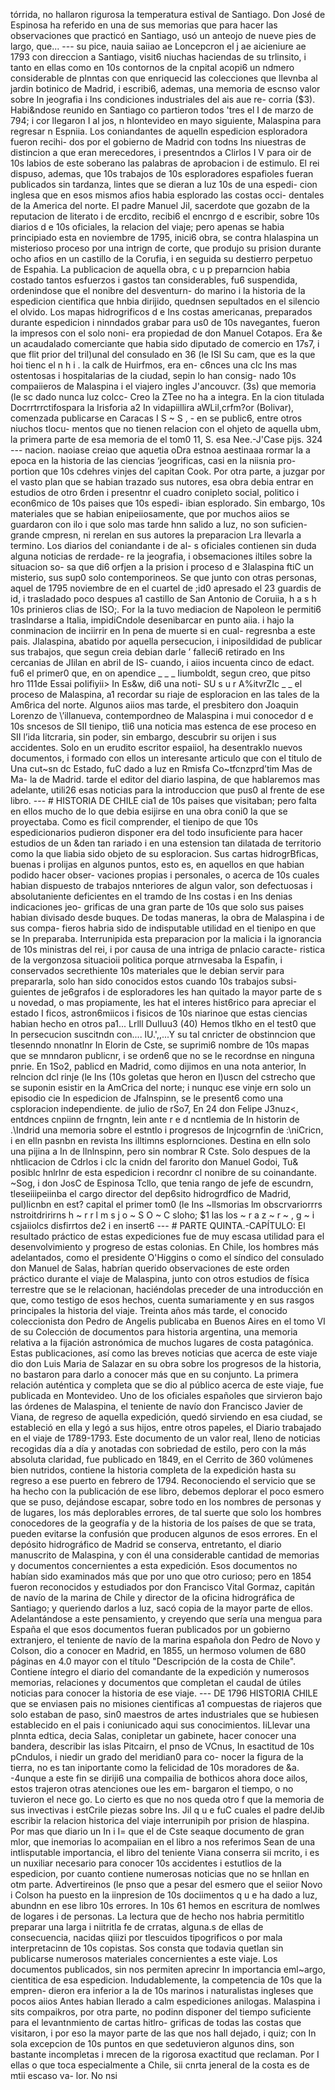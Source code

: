 tórrida, no hallaron rigurosa la temperatura estival de Santiago. Don José de Espinosa ha referido en una de sus memorias que para hacer las observaciones que practicó en Santiago, usó un anteojo de nueve pies de largo, que... --- su pice, nauia saiiao ae Loncepcron el j ae aicieniure ae 1793 con direccion a Santiago, visit6 niuchas haciendas de su trlinsito, i tanto en ellas como en 10s contornos de la cnpital acopi6 un ndmero considerable de plnntas con que enriquecid las colecciones que llevnba al jardin botinico de Madrid, i escribi6, ademas, una memoria de escnso valor sobre In jeografia i Ins condiciones industriales del ais aue re- corria ($3). Habi&#x26;ndose reunido en Santiago co partieron todos 'tres el I de marzo de 794; i cor llegaron I al jos, n hIontevideo en mayo siguiente, Malaspina para regresar n Espniia. Los coniandantes de aquelln espedicion esploradora fueron recihi- dos por el gobierno de Madrid con todns Ins niuestras de distincion a que eran merecedores, i presentndos a Clirlos I V para oir de 10s labios de este soberano las palabras de aprobacion i de estimulo. El rei dispuso, ademas, que 10s trabajos de 10s esploradores espafioles fueran publicados sin tardanza, lintes que se dieran a luz 10s de una espedi- cion inglesa que en esos mismos afios habia esplorado las costas occi- dentales de la America del norte. El padre Manuel Jil, sacerdote que gozabn de la reputacion de literato i de ercdito, recibi6 el encnrgo d e escribir, sobre 10s diarios d e 10s oficiales, la relacion del viaje; pero apenas se habia principiado esta en noviembre de 1795, inici6 obra, se contra hIalaspina un misterioso proceso por una intrign de corte, que produjo su prision durante ocho afios en un castillo de la Corufia, i en seguida su destierro perpetuo de Espahia. La publicacion de aquella obra, c u p preparncion habia costado tantos esfuerzos i gastos tan considerables, fu6 suspendida, ordenindose que el nonibre del desventurn- do marino i la historia de la espedicion cientifica que hnbia dirijido, quednsen sepultados en el silencio el olvido. Los mapas hidrogrificos d e Ins costas americanas, preparados durante espedicion i ninndados grabar para us0 de 10s navegantes, fueron la impresos con el solo noni- era propiedad de don Manuel Cotapos. Era &#x26;e un acaudalado comerciante que habia sido diputado de comercio en 17s7, i que flit prior del tril)unal del consulado en 36 (le ISI Su cam, que es la que hoi tienc el n h i . la calk de Huirfmos, era en- c6nces una clc Ins mas ostentosas i hospitalarias de la ciudad, sepin lo han consig- nado 10s compaiieros de Malaspina i el viajero ingles J'ancouvcr. (3s) que memoria (le sc dado nunca luz colcc- Creo la ZTee no ha a integra. En la cion titulada Docrrtrrctifospara la Irisforia a2 In vidapiillira aWLil,crfm?or (Bolivar), comenzada publicarse en Caracas I S ~ S , - en se public6, entre otros niuchos tlocu- mentos que no tienen relacion con el ohjeto de aquella ubm, la primera parte de esa memoria de el tom0 11, S. esa Nee.-J'Case pijs. 324 --- nacion. naoiase creiao que aquetia oDra estnoa aestinaaa rormar la a epoca en la historia de las ciencias ‘jeogrificas, casi en la niisnia pro- portion que 10s cdehres vinjes del capitan Cook. Por otra parte, a juzgar por el vasto plan que se habian trazado sus nutores, esa obra debia entrar en estudios de otro 6rden i presentnr el cuadro conipleto social, politico i econ6mico de 10s paises que 10s espedi- ibian esplorado. Sin embargo, 10s materiales que se habian enipeiiosamente, que por muchos aiios se guardaron con ilo i que solo mas tarde hnn salido a luz, no son suficien- grande cmpresn, ni rerelan en sus autores la preparacion Lra llevarla a termino. Los diarios del coniandante i de al- s oficiales contienen sin duda alguna noticias de rerdade- re la jeografia, i obsemaciones iltiles sobre la situacion so- sa que di6 orfjen a la prision i proceso d e 3Ialaspina ftiC un misterio, sus sup0 solo contemporineos. Se que junto con otras personas, aquel de 1795 noviembre de en el cuartel de ;id0 apresado el 23 guardis de id, i trasladado poco despues a1 castillo de San Antonio de Coruiia, h a s h 10s prinieros clias de ISO;. For la la tuvo mediacion de Napoleon le permiti6 traslndarse a Italia, impidiCndole desenibarcar en punto aiia. i hajo la conminacion de inciirrir en In pena de muerte si en cual- regresnba a este pais. Jlalaspina, abatido por aquella persecucion, i iniposildidad de publicar sus trabajos, que segun creia debian darle ’ falleci6 retirado en Ins cercanias de JIilan en abril de IS- cuando, i aiios incuenta cinco de edact. fu6 el primer0 que, en on apendice _ _ _ Iiumboldt, segun creo, que pitso hro 111de Essai poIifiyii> In Es&#x26;w, di6 una noti- SU s u r A%itvrZIc _ _ el proceso de Malaspina, a1 recordar su riaje de esploracion en las tales de la Am6rica del norte. Algunos aiios mas tarde, el presbitero don Joaquin Lorenzo de \’illanueva, contempordneo de Malaspina i mui conocedor d e 10s sncesos de SII tienipo, tli6 una noticia mas estenca de ese proceso en SII l’ida Iitcraria, sin poder, sin embargo, descubrir su orijen i sus accidentes. Solo en un erudito escritor espaiiol, ha desentraklo nuevos documentos, i formado con ellos un interesante articulo que con el titulo de Una cut~sn dc Estado, fuC dado a luz en Rmisfa Co~tfcnzprd’tim Mas de Ma- la de Madrid. tarde el editor del diario laspina, de que hablaremos mas adelante, utili26 esas noticias para la introduccion que pus0 al frente de ese libro. --- # HISTORIA DE CHILE cia1 de 10s paises que visitaban; pero falta en ellos mucho de lo que debia esijirse en una obra coni0 la que se proyectaba. Como es ficil comprender, el tienipo de que 10s espedicionarios pudieron disponer era del todo insuficiente para hacer estudios de un &#x26;den tan rariado i en una estension tan dilatada de territorio como la que liabia sido objeto de su esploracion. Sus cartas hidrogrBficas, buenas i prolijas en algunos puntos, esto es, en aquellos en que habian podido hacer obser- vaciones propias i personales, o acerca de 10s cuales habian dispuesto de trabajos nnteriores de algun valor, son defectuosas i absolutaniente deficientes en el tramdo de Ins costas i en Ins denias indicaciones jeo- grificas de una gran parte de 10s que solo sus paises habian divisado desde buques. De todas maneras, la obra de Malaspina i de sus compa- fieros habria sido de indisputable utilidad en el tienipo en que se In preparaba. Interrunipida esta preparacion por la malicia i la ignorancia de 10s ministras del rei, i por causa de una intriga de pnlacio caracte- ristica de la vergonzosa situacioii politica porque atrnvesaba la Espafin, i conservados secrethiente 10s materiales que le debian servir para prepararla, solo han sido conocidos estos cuando 10s trabajos subsi- guientes de je6grafos i de esploradores les han quitado la mayor parte de s u novedad, o mas propiamente, les hat el interes hist6rico para apreciar el estado I ficos, astron6miicos i fisicos de 10s niarinoe que estas ciencias habian hecho en otros pa1... Lrlll DuIIuu3 (40) Hemos tlkho en el test0 que In persecucion suscitndn con.... lU.',,...Y su tal cnricter de obstinncion que tlesenndo nnonatlnr In Elorin de Cste, se suprimi6 nombre de 10s mapas que se mnndaron publicnr, i se orden6 que no se le recordnse en ninguna pnrie. En 1So2, pablicd en Madrid, como dijimos en una nota anterior, In relncion dcl rinje (le Ins (10s goletas que heron en I)uscn del cstrecho que se suponin esistir en la AmCrica del norte; i nunquc ese vinje ern solo un episodio cie In espedicion de Jfalnspinn, se le present6 como una csploracion independiente. de julio de rSo7, En 24 don Felipe J3nuz&#x3C;, entdnces cnpiinn de frngntn, lein ante r e d ncntlemia de In historin de .\Indrid una memoria sobre el estntlo i progresos de Injcogrnfin de :\niCricn, i en elln pasnbn en revista Ins illtimns esplornciones. Destina en elln solo una pijina a In de llnlnspinn, pero sin nombrar R Cste. Solo despues de la nhtlicacion de Cdrlos i clc la cnidn del farorito don Manuel Godoi, Tu&#x26; posiblc hnlrlnr de esta espedicion i recordnr cl nonibre de su coinandante. ~Sog, i don JosC de Espinosa Tcllo, que tenia rango de jefe de escundrn, tleseiiipeiinba el cargo director del dep6sito hidrogrdfico de Madrid, pul)licnbn en est? capital el primer tom0 (le Ins ~llsmorias lm obscrvariorrrs nstroitdririrns h ~ r r l m s j o ~ S O ~ C sloho; $1 las los ~ r a z ~ r ~ , g ~ i csjaiiolcs disfirrtos de2 i en insert6 --- # PARTE QUINTA.-CAPÍTULO: El resultado práctico de estas expediciones fue de muy escasa utilidad para el desenvolvimiento y progreso de estas colonias. En Chile, los hombres más adelantados, como el presidente O'Higgins o como el síndico del consulado don Manuel de Salas, habrían querido observaciones de este orden práctico durante el viaje de Malaspina, junto con otros estudios de física terrestre que se le relacionan, haciéndolas preceder de una introducción en que, como testigo de esos hechos, cuenta sumariamente y en sus rasgos principales la historia del viaje. Treinta años más tarde, el conocido coleccionista don Pedro de Angelis publicaba en Buenos Aires en el tomo VI de su Colección de documentos para historia argentina, una memoria relativa a la fijación astronómica de muchos lugares de costa patagónica. Estas publicaciones, así como las breves noticias que acerca de este viaje dio don Luis Maria de Salazar en su obra sobre los progresos de la historia, no bastaron para darlo a conocer más que en su conjunto. La primera relación auténtica y completa que se dio al público acerca de este viaje, fue publicada en Montevideo. Uno de los oficiales españoles que sirvieron bajo las órdenes de Malaspina, el teniente de navío don Francisco Javier de Viana, de regreso de aquella expedición, quedó sirviendo en esa ciudad, se estableció en ella y legó a sus hijos, entre otros papeles, el Diario trabajado en el viaje de 1789-1793. Este documento de un valor real, lleno de noticias recogidas día a día y anotadas con sobriedad de estilo, pero con la más absoluta claridad, fue publicado en 1849, en el Cerrito de 360 volúmenes bien nutridos, contiene la historia completa de la expedición hasta su regreso a ese puerto en febrero de 1794. Reconociendo el servicio que se ha hecho con la publicación de ese libro, debemos deplorar el poco esmero que se puso, dejándose escapar, sobre todo en los nombres de personas y de lugares, los más deplorables errores, de tal suerte que solo los hombres conocedores de la geografía y de la historia de los países de que se trata, pueden evitarse la confusión que producen algunos de esos errores. En el depósito hidrográfico de Madrid se conserva, entretanto, el diario manuscrito de Malaspina, y con él una considerable cantidad de memorias y documentos concernientes a esta expedición. Esos documentos no habían sido examinados más que por uno que otro curioso; pero en 1854 fueron reconocidos y estudiados por don Francisco Vital Gormaz, capitán de navío de la marina de Chile y director de la oficina hidrográfica de Santiago; y queriendo darlos a luz, sacó copia de la mayor parte de ellos. Adelantándose a este pensamiento, y creyendo que sería una mengua para España el que esos documentos fueran publicados por un gobierno extranjero, el teniente de navío de la marina española don Pedro de Novo y Colson, dio a conocer en Madrid, en 1855, un hermoso volumen de 680 páginas en 4.0 mayor con el título "Descripción de la costa de Chile". Contiene íntegro el diario del comandante de la expedición y numerosos memorias, relaciones y documentos que completan el caudal de útiles noticias para conocer la historia de ese viaje. --- DE 1796 HISTORIA CHILE que se enviasen pais no misiones cientificas a1 compuestas de riajeros que solo estaban de paso, sin0 maestros de artes industriales que se hubiesen establecido en el pais i coniunicado aqui sus conocimientos. IiLlevar una plnnta edtica, decia Salas, conipletar un gabinete, hacer conocer una bandera, describir las islas Pitcairn, el pnso de VCnus, In esactitud de 10s pCndulos, i niedir un grado del meridian0 para co- nocer la figura de la tierra, no es tan iniportante como la felicidad de 10s moradores de &#x26;a. -4unque a este fin se diriji6 una compailia de bothicos ahora doce ailos, estos trajeron otras atenciones oue les em- bargaron el tiempo, o no tuvieron el nece go. Lo cierto es que no nos queda otro f que la memoria de sus invectivas i estCrile piezas sobre Ins. Jil q u e fuC cuales el padre delJib escribir la relacion historica del viaje interrunipih por prision de hlaspina. Por mas que diario un In i I= que el de Cste seaque documento de gran mlor, que inemorias lo acompaiian en el libro a nos referimos Sean de una intlisputable importancia, el libro del teniente Viana conserra sii mcrito, i es un nuxiliar necesario para conocer 10s accidentes i estutlios de la espedicion, por cuanto contiene numerosas noticias que no se hnllan en otm parte. Advertireinos (le pnso que a pesar del esmero que el seiior Novo i Colson ha puesto en la iinpresion de 10s dociimentos q u e ha dado a luz, abundnn en ese libro 10s errores. In 10s 61 hemos en escritura de nomlwes de logares i de personas. La lectura que de hecho nos habria permititlo preparar una larga i niitritla fe de crratas, alguna.s de ellas de consecuencia, nacidas qiiizi por tlescuidos tipogrificos o por mala interpretacinn de 10s copistas. Sos consta que todavia quetlan sin publicarse numerosos materiales concernientes a este viaje. Los documentos publicados, sin nos permiten aprecinr In importancia eml~argo, cientitica de esa espedicion. Indudablemente, la competencia de 10s que la empren- dieron era inferior a la de 10s marinos i naturalistas ingleses que pocos aiios Antes habian Ilerado a calm espediciones anilogas. Malaspina i sits compaikros, por otra parte, no podinn disponer del tiempo suficiente para el levantnmiento de cartas hitlro- grificas de todas las costas que visitaron, i por eso la mayor parte de las que nos hall dejado, i quiz; con In sola excepcion de 10s puntos en que sedetuvieron algunos dins, son bastante incompletas i mrecen de la rigorosa exactitud que reclaman. Por I ellas o que toca especialmente a Chile, sii cnrta jeneral de la costa es de mtii escaso va- lor. No nsi